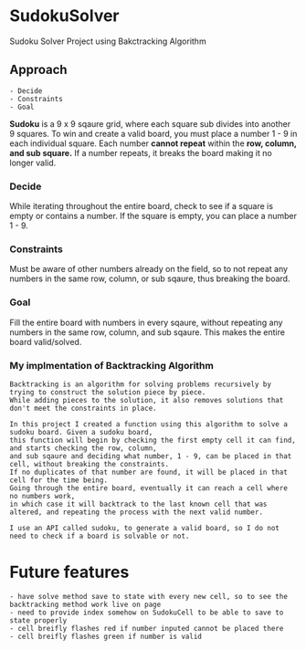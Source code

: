 # SudokuSolver
Sudoku Solver Project using Bakctracking Algorithm

 ## Approach
    - Decide 
    - Constraints
    - Goal

  **Sudoku** is a 9 x 9 sqaure grid, where each square sub divides into another 9 squares.
  To win and create a valid board, you must place a number 1 - 9 in each individual square.
  Each number **cannot repeat** within the **row, column, and sub square.**
  If a number repeats, it breaks the board making it no longer valid.
  
  ### Decide
   While iterating throughout the entire board, check to see if a square is empty or contains a number.
   If the square is empty, you can place a number 1 - 9.
   
  ### Constraints
   Must be aware of other numbers already on the field, so to not repeat any numbers in the same row, column,
   or sub sqaure, thus breaking the board.
   
  ### Goal
   Fill the entire board with numbers in every sqaure, without repeating any numbers in the same row, column, and sub sqaure.
   This makes the entire board valid/solved.


  ### My implmentation of Backtracking Algorithm
    Backtracking is an algorithm for solving problems recursively by trying to construct the solution piece by piece. 
    While adding pieces to the solution, it also removes solutions that don't meet the constraints in place.

    In this project I created a function using this algorithm to solve a sudoku board. Given a sudoku board, 
    this function will begin by checking the first empty cell it can find, and starts checking the row, column,
    and sub sqaure and deciding what number, 1 - 9, can be placed in that cell, without breaking the constraints.
    If no duplicates of that number are found, it will be placed in that cell for the time being. 
    Going through the entire board, eventually it can reach a cell where no numbers work, 
    in which case it will backtrack to the last known cell that was altered, and repeating the process with the next valid number.

    I use an API called sudoku, to generate a valid board, so I do not need to check if a board is solvable or not.

   
   # Future features
    - have solve method save to state with every new cell, so to see the backtracking method work live on page 
    - need to provide index somehow on SudokuCell to be able to save to state properly
    - cell breifly flashes red if number inputed cannot be placed there
    - cell breifly flashes green if number is valid
